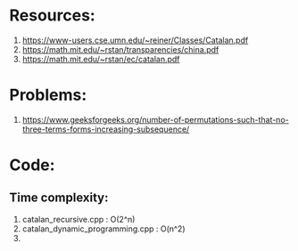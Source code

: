 # Resources:

1. https://www-users.cse.umn.edu/~reiner/Classes/Catalan.pdf
2. https://math.mit.edu/~rstan/transparencies/china.pdf
3. https://math.mit.edu/~rstan/ec/catalan.pdf

# Problems:
1. https://www.geeksforgeeks.org/number-of-permutations-such-that-no-three-terms-forms-increasing-subsequence/

# Code:

## Time complexity:
1. catalan_recursive.cpp : O(2^n)
2. catalan_dynamic_programming.cpp : O(n^2)
3. 
